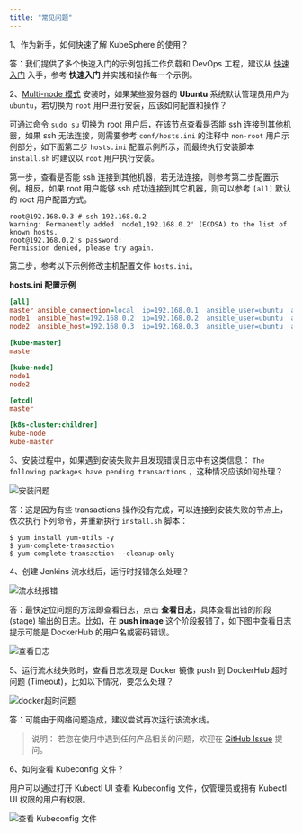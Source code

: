 ```yaml
---
title: "常见问题" 
---
```


1、作为新手，如何快速了解 KubeSphere 的使用？

答：我们提供了多个快速入门的示例包括工作负载和 DevOps 工程，建议从 [快速入门](../../zh-CN/quick-start/quick-start-guide) 入手，参考 **快速入门** 并实践和操作每一个示例。

2、[Multi-node 模式](../installation/multi-node) 安装时，如果某些服务器的 **Ubuntu** 系统默认管理员用户为 `ubuntu`，若切换为 `root` 用户进行安装，应该如何配置和操作？

可通过命令 `sudo su` 切换为 root 用户后，在该节点查看是否能 ssh 连接到其他机器，如果 ssh 无法连接，则需要参考 `conf/hosts.ini` 的注释中 `non-root` 用户示例部分，如下面第二步 `hosts.ini` 配置示例所示，而最终执行安装脚本 `install.sh` 时建议以 `root` 用户执行安装。

第一步，查看是否能 ssh 连接到其他机器，若无法连接，则参考第二步配置示例。相反，如果 root 用户能够 ssh 成功连接到其它机器，则可以参考 `[all]` 默认的 root 用户配置方式。

```
root@192.168.0.3 # ssh 192.168.0.2
Warning: Permanently added 'node1,192.168.0.2' (ECDSA) to the list of known hosts.
root@192.168.0.2's password: 
Permission denied, please try again.
```
第二步，参考以下示例修改主机配置文件 `hosts.ini`。

**hosts.ini 配置示例**
```ini
[all]
master ansible_connection=local  ip=192.168.0.1  ansible_user=ubuntu  ansible_become_pass=Qcloud@123
node1  ansible_host=192.168.0.2  ip=192.168.0.2  ansible_user=ubuntu  ansible_become_pass=Qcloud@123
node2  ansible_host=192.168.0.3  ip=192.168.0.3  ansible_user=ubuntu  ansible_become_pass=Qcloud@123

[kube-master]
master 	  	 

[kube-node]
node1 	 
node2

[etcd]
master	 

[k8s-cluster:children]
kube-node
kube-master 

```

3、安装过程中，如果遇到安装失败并且发现错误日志中有这类信息： `The following packages have pending transactions` ，这种情况应该如何处理？

![安装问题](/faq-installation-1.png)

答：这是因为有些 transactions 操作没有完成，可以连接到安装失败的节点上，依次执行下列命令，并重新执行 `install.sh` 脚本：

```shell
$ yum install yum-utils -y
$ yum-complete-transaction
$ yum-complete-transaction --cleanup-only
```

<!-- 3、如果在操作 [示例五](../../devops/jenkinsfile-in-scm) 运行流水线时，遇到 `Could not resolve host: github.com` 这类情况造成流水线运行失败了，应该如何处理？

![无法解析github](/could-not-resolve-github.png)

答：可能是由于主机环境对 GitHub 域名解析配置的问题，可以在后台编辑配置文件 `/etc/resolv.conf`，将其中的 `search domain` 这一行命令注释掉，流水线即可正常运行。如下所示注释了第二行 `search pek3.qingcloud.com`。

```
# Generated by NetworkManager
# search pek3.qingcloud.com  
nameserver 100.64.9.5
···
``` -->


4、创建 Jenkins 流水线后，运行时报错怎么处理？

![流水线报错](/faq-pipeline-error.png)

答：最快定位问题的方法即查看日志，点击 **查看日志**，具体查看出错的阶段 (stage) 输出的日志。比如，在 **push image** 这个阶段报错了，如下图中查看日志提示可能是 DockerHub 的用户名或密码错误。

![查看日志](/faq-pipeline-log.png)

5、运行流水线失败时，查看日志发现是 Docker 镜像 push 到 DockerHub 超时问题 (Timeout)，比如以下情况，要怎么处理？

![docker超时问题](/pipeline-docker-timeout.png)

答：可能由于网络问题造成，建议尝试再次运行该流水线。


> 说明：
> 若您在使用中遇到任何产品相关的问题，欢迎在 [GitHub Issue](https://github.com/kubesphere/docs.kubesphere.io/issues) 提问。

6、如何查看 Kubeconfig 文件？

用户可以通过打开 Kubectl UI 查看 Kubeconfig 文件，仅管理员或拥有 Kubectl UI 权限的用户有权限。

![查看 Kubeconfig 文件](/view-kubeconfig.png)